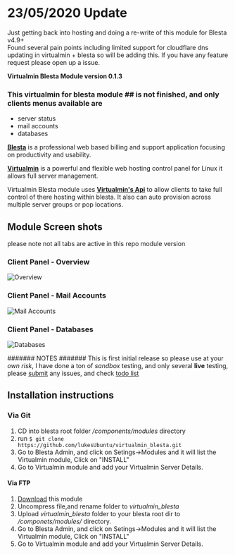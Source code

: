 # 23/05/2020 Update
Just getting back into hosting and doing a re-write of this module for Blesta v4.9+  
Found several pain points including limited support for cloudflare dns updating in virtualmin + blesta so will be adding this.  If you have any feature request please open up a issue.

**Virtualmin Blesta Module version 0.1.3**

### This virtualmin for blesta module ## is not finished, and only clients menus available are 
- server status
- mail accounts
- databases 


[**Blesta**](http://www.blesta.com) is a professional web based billing and support application focusing on productivity and usability.

[**Virtualmin**](https://www.virtualmin.com/) is a powerful and flexible web hosting control panel for Linux it allows full server management.

Virtualmin Blesta module uses [**Virtualmin's Api**](https://www.virtualmin.com/documentation/developer/http) to allow clients to take full control of there hosting within blesta. It also can auto provision across multiple server groups or pop locations.


## Module Screen shots
please note not all tabs are active in this repo module version 

### Client Panel - Overview

![Overview](http://i.imgur.com/PLtkNdA.png)

### Client Panel - Mail Accounts

![Mail Accounts](http://i.imgur.com/Bqs81OT.png)

### Client Panel  - Databases

![Databases](http://i.imgur.com/7i5DLMa.png)

####### NOTES #######
This is first initial release so please use at your *own risk*, I have done a ton of *sandbox* testing, and only several **live** testing, please [submit](https://github.com/lukesUbuntu/gogetsslv2/issues) any issues, and check [todo list](#-todo)
  
## Installation instructions
### Via Git
1. CD into blesta root folder */components/modules* directory
2. run `$ git clone https://github.com/lukesUbuntu/virtualmin_blesta.git`
3. Go to Blesta Admin, and click on Setings->Modules and it will list the Virtualmin module, Click on "INSTALL"
4. Go to Virtualmin module and add your Virtualmin Server Details.

#### Via FTP
1. [Download](https://github.com/lukesUbuntu/virtualmin_blesta/archive/master.zip) this module
2. Uncompress file,and rename folder to *virtualmin_blesta* 
3. Upload *virtualmin_blesta* folder to your blesta root dir to */componets/modules/* directory.
3. Go to Blesta Admin, and click on Setings->Modules and it will list the Virtualmin module, Click on "INSTALL"
4. Go to Virtualmin module and add your Virtualmin Server Details.

